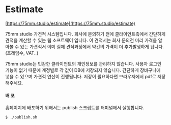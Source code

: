 # Estimate

[https://75mm.studio/estimate](https://75mm.studio/estimate)

75mm studio 가견적 시스템입니다.
회사에 문의하기 전에 클라이언트측에서 간단하게 견적을 계산할 수 있는 웹 소프트웨어 입니다.
이 견적서는 회사 문의전 미리 가격을 알아볼 수 있는 가견적서 이며 실제 견적과정에서 약간의 가격이 더 추가발생하게 됩니다.(프레임수, VAT..)

75mm studio는 민감한 클라이언트의 개인정보를 관리하지 않습니다.
사용자 로그인 기능이 없기 때문에 계정별로 각 값이 DB에 저장되지 않습니다.
간단하게 장바구니에 넣을 수 있으며 가견적 연산이 진행됩니다.
저장이 필요하다면 브라우저에서 pdf로 저장해주세요.

#### 배 포
홈페이지에 배포하기 위해서는 publish 스크립트를 터미널에서 실행합니다.

```
$ ./publish.sh
```
